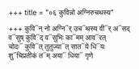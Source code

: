 +++
title = "०६ कुविन्नो अग्निरुचथस्य"

+++
कुवि᳓न् नो अग्नि᳓र् उच᳓थस्य वी᳓र् अ᳓सद्  
व᳓सुष् कुवि᳓द् व᳓सुभिः का᳓मम् आव᳓रत्  
चोदः᳓ कुवि᳓त् तुतुज्या᳓त् सात᳓ये धि᳓यः  
शु᳓चिप्रतीकं त᳓म् अया᳓ धिया᳓ गृणे
